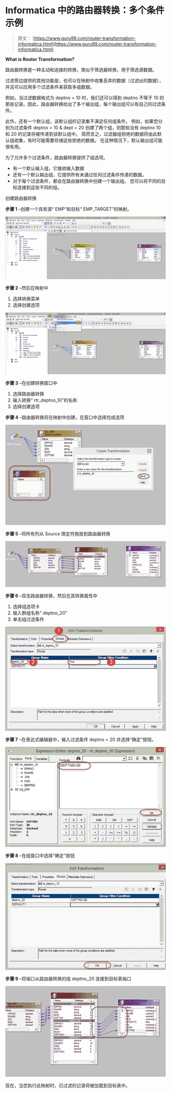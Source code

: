 # Informatica 中的路由器转换：多个条件示例

> 原文： [https://www.guru99.com/router-transformation-informatica.html](https://www.guru99.com/router-transformation-informatica.html)

**What is Router Transformation?**

路由器转换是一种主动和连接的转换，类似于筛选器转换，用于筛选源数据。

过滤旁边提供的其他功能是，也可以在映射中收集丢弃的数据（过滤出的数据），并且可以应用多个过滤条件来获取多组数据。

例如，当过滤数据格式为 deptno = 10 时，我们还可以得到 deptno 不等于 10 的那些记录。因此，路由器转换给出了多个输出组，每个输出组可以有自己的过滤条件。

此外，还有一个默认组，该默认组的记录集不满足任何组条件。 例如，如果您分别为过滤条件 deptno = 10 & dept = 20 创建了两个组，则那些没有 deptno 10 和 20 的记录将被传递到该默认组中。 简而言之，过滤器组拒绝的数据将由此默认组收集，有时可能需要存储这些拒绝的数据。 在这种情况下，默认输出组可能很有用。

为了允许多个过滤条件，路由器转换提供了组选项。

*   有一个默认输入组，它接收输入数据
*   还有一个默认输出组，它提供所有未通过任何过滤条件传递的数据。
*   对于每个过滤条件，都会在路由器转换中创建一个输出组。 您可以将不同的目标连接到这些不同的组。

创建路由器转换

**步骤 1** –创建一个具有源“ EMP”和目标“ EMP_TARGET”的映射。

![Router Transformation in Informatica with EXAMPLE](img/26d0419e159fe82aba61da0600c00345.png "Router Transformation in Informatica")

**步骤 2** –然后在映射中

1.  选择转换菜单
2.  选择创建选项

![Router Transformation in Informatica with EXAMPLE](img/324d3b45efc8a64f2bb2fe7c10d31f56.png "Router Transformation in Informatica")

**步骤 3** –在创建转换窗口中

1.  选择路由器转换
2.  输入转换“ rtr_deptno_10”的名称
3.  选择创建选项

**步骤 4** –路由器转换将在映射中创建，在窗口中选择完成选项

![Router Transformation in Informatica with EXAMPLE](img/d5121f06f39effe540254f4dc29a6794.png "Router Transformation in Informatica")

**步骤 5** –将所有列从 Source 限定符拖放到路由器转换

![Router Transformation in Informatica with EXAMPLE](img/a12e1c1f6e3d203d3aac4f82939de83a.png "Router Transformation in Informatica")

**步骤 6** –双击路由器转换，然后在其转换属性中

1.  选择组选项卡
2.  输入群组名称“ deptno_20”
3.  单击组过滤条件

![Router Transformation in Informatica with EXAMPLE](img/e903aa535bc305cccab7f16a0ad33a38.png "Router Transformation in Informatica")

**步骤 7** –在表达式编辑器中，输入过滤条件 deptno = 20 并选择“确定”按钮。

![Router Transformation in Informatica with EXAMPLE](img/ba865f88d791322817f2896a45ec1179.png "Router Transformation in Informatica")

**步骤 8** –在组窗口中选择“确定”按钮

![Router Transformation in Informatica with EXAMPLE](img/0346c7772f067b88bfcf88a8f43695f1.png "Router Transformation in Informatica")

**步骤 9** –将端口从路由器转换的组 deptno_20 连接到目标表端口

![Router Transformation in Informatica with EXAMPLE](img/bdc52352992695f327e0e019f5c8bf37.png "Router Transformation in Informatica")

现在，当您执行此映射时，已过滤的记录将被加载到目标表中。